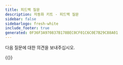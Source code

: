 ```yaml
---
title: 피드백 질문
description: 자동화 키트 - 피드백 질문
sidebar: false
sidebarlogo: fresh-white
include_footer: true
generated: 0F36F3A970837B178BEC0CF01C6C0E7B29C88A01
---
```


다음 질문에 대한 의견을 보내주십시오.

{{<questions  name="feedback.json" completed="Thank you for completing questions" showNavigationButtons=false  >}}
